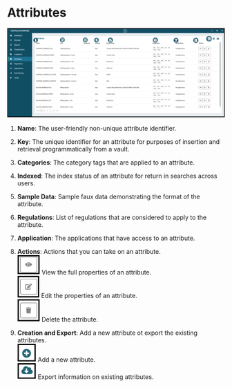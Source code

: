 # Attributes


![attributes](../assets/images/attributes.png "Attributes Annotates")

1. **Name**: The user-friendly non-unique attribute identifier.
2. **Key**: The unique identifier for an attribute for purposes of insertion and retrieval programmatically from a vault.
3. **Categories**: The category tags that are applied to an attribute.
4. **Indexed**: The index status of an attribute for return in searches across users.
5. **Sample Data**: Sample faux data demonstrating the format of the attribute.
6. **Regulations**: List of regulations that are considered to apply to the attribute.
7. **Application**: The applications that have access to an attribute.
8. **Actions**: Actions that you can take on an attribute.<br/>
    ![view](../assets/images/view.png "View") View the full properties of an attribute.<br/>
    ![edit](../assets/images/edit.png "Edit") Edit the properties of an attribute.<br/>
    ![delete](../assets/images/delete.png "Delete") Delete the attribute.

9. **Creation and Export**: Add a new attribute ot export the existing attributes.<br/>
    ![Add](../assets/images/add.png "Add") Add a new attribute.<br/>
    ![export](../assets/images/export.png "Export") Export information on existing attributes.
